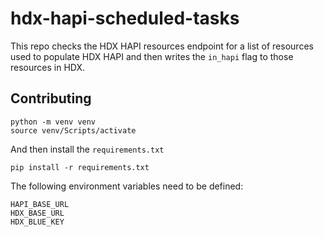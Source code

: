 # hdx-hapi-scheduled-tasks

This repo checks the HDX HAPI resources endpoint for a list of resources used to populate HDX HAPI and then writes the `in_hapi` flag to those resources in HDX.

## Contributing

```shell
python -m venv venv
source venv/Scripts/activate
```

And then install the `requirements.txt`

```shell
pip install -r requirements.txt
```

The following environment variables need to be defined:
```
HAPI_BASE_URL
HDX_BASE_URL
HDX_BLUE_KEY
```